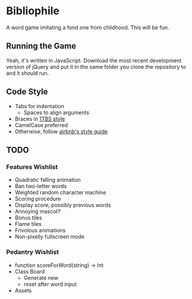 # Bibliophile

A word game imitating a fond one from childhood. This will be fun.

## Running the Game

Yeah, it's written in JavaScript. Download the most recent development version of jQuery and put it in the same folder you clone the repository to and it should run.

## Code Style

- Tabs for indentation
    - Spaces to align arguments
- Braces in [1TBS style](https://en.wikipedia.org/wiki/Indent_style#Variant:_1TBS)
- CamelCase preferred
- Otherwise, follow [airbnb's style guide](https://github.com/airbnb/javascript)

## TODO

### Features Wishlist

- Quadratic falling animation
- Ban two-letter words
- Weighted random character machine
- Scoring procedure
- Display score, possibly previous words
- Annoying mascot?
- Bonus tiles
- Flame tiles
- Frivolous animations
- Non-pixelly fullscreen mode

### Pedantry Wishlist

- function scoreForWord(string) -> Int
- Class Board
    - Generate new
    - reset after word input
- Assets
